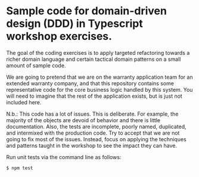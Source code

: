 # Sample code for domain-driven design (DDD) in Typescript workshop exercises.

The goal of the coding exercises is to apply targeted refactoring towards a richer domain language and certain tactical domain patterns on a small amount of sample code.

We are going to pretend that we are on the warranty application team for an extended warranty company, and that this repository contains some representative code for the core business logic handled by this system. You will need to imagine that the rest of the application exists, but is just not included here.

N.b.: This code has a lot of issues. This is deliberate. For example, the majority of the objects are devoid of behavior and there is little documentation. Also, the tests are incomplete, poorly named, duplicated, and intermixed with the production code. Try to accept that we are not going to fix most of the issues. Instead, focus on applying the techniques and patterns taught in the workshop to see the impact they can have.

Run unit tests via the command line as follows:

    $ npm test
